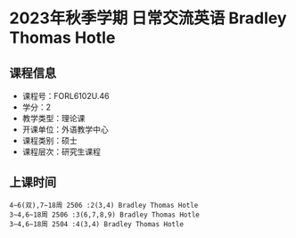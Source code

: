 # 2023年秋季学期 日常交流英语 Bradley Thomas Hotle






## 课程信息

- 课程号：FORL6102U.46
- 学分：2
- 教学类型：理论课
- 开课单位：外语教学中心
- 课程类别：硕士
- 课程层次：研究生课程

## 上课时间

```
4~6(双),7~18周 2506 :2(3,4) Bradley Thomas Hotle
3~4,6~18周 2506 :3(6,7,8,9) Bradley Thomas Hotle
3~4,6~18周 2504 :4(3,4) Bradley Thomas Hotle
```

